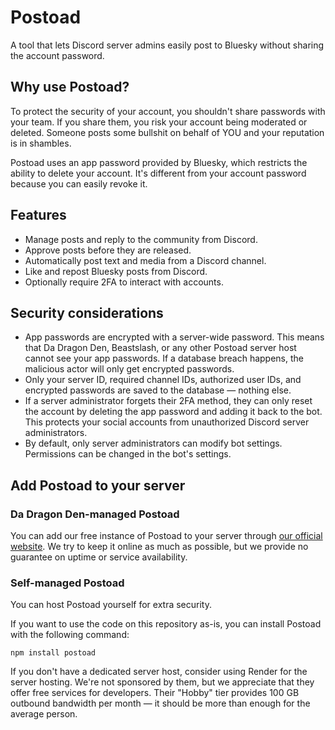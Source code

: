 # Postoad
A tool that lets Discord server admins easily post to Bluesky without sharing the account password.

## Why use Postoad?
To protect the security of your account, you shouldn't share passwords with your team. If you share them, you risk your account being moderated or deleted. Someone posts some bullshit on behalf of YOU and your reputation is in shambles.

Postoad uses an app password provided by Bluesky, which restricts the ability to delete your account. It's different from your account password because you can easily revoke it. 

## Features
* Manage posts and reply to the community from Discord.
* Approve posts before they are released.
* Automatically post text and media from a Discord channel.
* Like and repost Bluesky posts from Discord.
* Optionally require 2FA to interact with accounts.

## Security considerations
* App passwords are encrypted with a server-wide password. This means that Da Dragon Den, Beastslash, or any other Postoad server host cannot see your app passwords. If a database breach happens, the malicious actor will only get encrypted passwords.
* Only your server ID, required channel IDs, authorized user IDs, and encrypted passwords are saved to the database — nothing else.
* If a server administrator forgets their 2FA method, they can only reset the account by deleting the app password and adding it back to the bot. This protects your social accounts from unauthorized Discord server administrators.
* By default, only server administrators can modify bot settings. Permissions can be changed in the bot's settings.

## Add Postoad to your server
### Da Dragon Den-managed Postoad
You can add our free instance of Postoad to your server through [our official website](https://postoad.beastslash.com). We try to keep it online as much as possible, but we provide no guarantee on uptime or service availability.

### Self-managed Postoad
You can host Postoad yourself for extra security. 

If you want to use the code on this repository as-is, you can install Postoad with the following command:
```
npm install postoad
```

If you don't have a dedicated server host, consider using Render for the server hosting. We're not sponsored by them, but we appreciate that they offer free services for developers. Their "Hobby" tier provides 100 GB outbound bandwidth per month — it should be more than enough for the average person.

